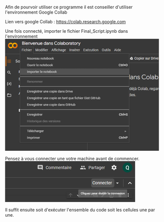 Afin de pourvoir utiliser ce programme il est conseiller d'utiliser l'environnement Google Collab

Lien vers google Collab : https://colab.research.google.com

Une fois connecté, importer le fichier Final_Script.ipynb dans l'environnement
<img src= "https://github.com/QuentinPerret/IAStockForeCaster/blob/master/Screenshot_import.png">

Pensez à vous connecter une votre machine avant de commencer.
<img src= "https://github.com/QuentinPerret/IAStockForeCaster/blob/master/Screenshot_connection.png">

Il suffit ensuite soit d'exécuter l'ensemble du code soit les cellules une par une.
